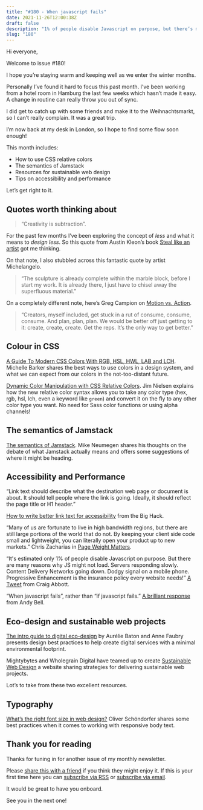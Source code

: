 ```yaml
---
title: "#180 - When javascript fails"
date: 2021-11-26T12:00:38Z
draft: false
description: "1% of people disable Javascript on purpose, but there’s many reasons JavaScript might and probabally will fail (at some point). The solution? Progressive enhancement."
slug: "180"
---
```


Hi everyone,

Welcome to issue #180!

I hope you’re staying warm and keeping well as we enter the winter months.

Personally I’ve found it hard to focus this past month. I’ve been working from a hotel room in Hamburg the last few weeks which hasn’t made it easy. A change in routine can really throw you out of sync. 

I did get to catch up with some friends and make it to the Weihnachtsmarkt, so I can’t really complain. It was a great trip.  

I’m now back at my desk in London, so I hope to find some flow soon enough!

This month includes:

- How to use CSS relative colors
- The semantics of Jamstack
- Resources for sustainable web design
- Tips on accessibility and performance 

Let’s get right to it. 

## Quotes worth thinking about 

>“Creativity is subtraction”. 

For the past few months I’ve been exploring the concept of _less_ and what it means to _design less_. So this quote from Austin Kleon’s book [Steal like an artist](https://austinkleon.com/2010/01/19/creativity-is-subtraction/) got me thinking.

On that note, I also stubbled across this fantastic quote by artist Michelangelo.

>“The sculpture is already complete within the marble block, before I start my work. It is already there, I just have to chisel away the superfluous material.” 

On a completely different note, here’s Greg Campion on [Motion vs. Action](https://gregcampion.substack.com/p/motion-vs-action). 

>“Creators, myself included, get stuck in a rut of consume, consume, consume. And plan, plan, plan. We would be better off just getting to it: create, create, create. Get the reps. It’s the only way to get better.” 

## Colour in CSS

[A Guide To Modern CSS Colors With RGB, HSL, HWL, LAB and LCH](https://www.smashingmagazine.com/2021/11/guide-modern-css-colors/). Michelle Barker shares the best ways to use colors in a design system, and what we can expect from our colors in the not-too-distant future.

[Dynamic Color Manipulation with CSS Relative Colors](https://blog.jim-nielsen.com/2021/css-relative-colors/). Jim Nielsen explains how the new relative color syntax allows you to take any color type (hex, rgb, hsl, lch, even a keyword like `green`) and convert it on the fly to any other color type you want. No need for Sass color functions or using alpha channels!

## The semantics of Jamstack

[The semantics of Jamstack](https://css-tricks.com/the-semantics-of-jamstack/). Mike Neumegen shares his thoughts on the debate of what Jamstack actually means and offers some suggestions of where it might be heading.


## Accessibility and Performance

 “Link text should describe what the destination web page or document is about. It should tell people where the link is going. Ideally, it should reflect the page title or H1 header.”

[How to write better link text for accessibility](https://bighack.org/how-to-write-better-link-text-for-accessibility/) from the Big Hack.

“Many of us are fortunate to live in high bandwidth regions, but there are still large portions of the world that do not. By keeping your client side code small and lightweight, you can literally open your product up to new markets.” Chris Zacharias in [Page Weight Matters](https://blog.chriszacharias.com/page-weight-matters). 


“It's estimated only 1% of people disable Javascript on purpose. But there are many reasons why JS might not load. Servers responding slowly. Content Delivery Networks going down. Dodgy signal on a mobile phone. Progressive Enhancement is the insurance policy every website needs!” [A Tweet](https://twitter.com/abbott567/status/1461350643340242948?s=20) from Craig Abbott.

“When javascript fails”, rather than “if javascript fails.” [A brilliant response](https://twitter.com/piccalilli_/status/1461651632240959493?s=20) from Andy Bell. 

## Eco-design and sustainable web projects

[The intro guide to digital eco-design](https://eco-conception.designersethiques.org/guide/en/) by Aurélie Baton and Anne Faubry presents design best practices to help create digital services with a minimal environmental footprint.

Mightybytes and Wholegrain Digital have teamed up to create [Sustainable Web Design](https://sustainablewebdesign.org/) a website sharing strategies for delivering sustainable web projects.

 Lot’s to take from these two excellent resources.

 ## Typography

[What’s the right font size in web design?](https://pimpmytype.com/font-size/) Oliver Schöndorfer shares some best practices when it comes to working with responsive body text.


## Thank you for reading

Thanks for tuning in for another issue of my monthly newsletter.

Please [share this with a friend](https://harrycresswell.com/newsletter/180/) if you think they might enjoy it. If this is your first time here you can [subscribe via RSS](https://harrycresswell.com/feeds/) or [subscribe via email](https://harrycresswell.us14.list-manage.com/subscribe/post?u=4e8fba8d0ab4a857159c0104e&id=d6ad2b65ca). 

It would be great to have you onboard.

See you in the next one!